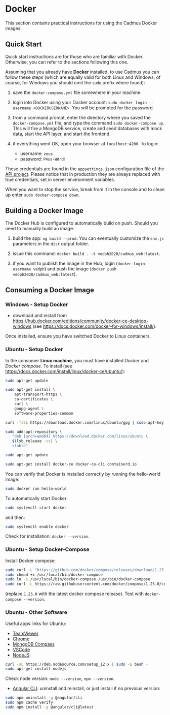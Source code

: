 # Docker

This section contains practical instructions for using the Cadmus Docker images.

## Quick Start

Quick start instructions are for those who are familiar with Docker. Otherwise, you can refer to the sections following this one.

Assuming that you already have **Docker** installed, to use Cadmus you can follow these steps (which are equally valid for both Linux and Windows; of course, for Windows you should omit the `sudo` prefix where found):

1. save the `docker-compose.yml` file somewhere in your machine.

2. login into Docker using your Docker account: `sudo docker login --username <DOCKERUSERNAME>`. You will be prompted for the password.

3. from a command prompt, enter the directory where you saved the `docker-compose.yml` file, and type the command `sudo docker-compose up`. This will fire a MongoDB service, create and seed databases with mock data, start the API layer, and start the frontend.

4. if everything went OK, open your browser at `localhost:4200`. To login:
   - username: `zeus`
   - password: `P4ss-W0rd!`

These credentials are found in the `appsettings.json` configuration file of the [API project](https://github.com/vedph/cadmus_api). Please notice that in production they are always replaced with true credentials, set in server environment variables.

When you want to stop the service, break from it in the console and to clean up enter `sudo docker-compose down`.

## Building a Docker Image

The Docker Hub is configured to automatically build on push. Should you need to manually build an image:

1. build the app: `ng build --prod`. You can eventually customize the `env.js` parameters in the `dist` output folder.

2. issue this command: `docker build . -t vedph2020/cadmus_web:latest`.

3. if you want to publish the image in the Hub, login (`docker login --username vedph`) and push the image (`docker push vedph2020/cadmus_web:latest`).

## Consuming a Docker Image

### Windows - Setup Docker

- download and install from <https://hub.docker.com/editions/community/docker-ce-desktop-windows> (see <https://docs.docker.com/docker-for-windows/install/>).

Once installed, ensure you have switched Docker to Linux containers.

### Ubuntu - Setup Docker

In the consumer __Linux machine__, you must have installed *Docker* and *Docker compose*. To install (see <https://docs.docker.com/install/linux/docker-ce/ubuntu/>):

```bash
sudo apt-get update

sudo apt-get install \
    apt-transport-https \
    ca-certificates \
    curl \
    gnupg-agent \
    software-properties-common

curl -fsSL https://download.docker.com/linux/ubuntu/gpg | sudo apt-key add -

sudo add-apt-repository \
   "deb [arch=amd64] https://download.docker.com/linux/ubuntu \
   $(lsb_release -cs) \
   stable"

sudo apt-get update

sudo apt-get install docker-ce docker-ce-cli containerd.io
```

You can verify that Docker is installed correctly by running the hello-world image:

```bash
sudo docker run hello-world
```

To automatically start Docker:

```bash
sudo systemctl start docker
```

and then:

```bash
sudo systemctl enable docker
```

Check for installation: `docker --version`.

### Ubuntu - Setup Docker-Compose

Install Docker compose:

```bash
sudo curl -L "https://github.com/docker/compose/releases/download/1.25.0/docker-compose-$(uname -s)-$(uname -m)" -o /usr/local/bin/docker-compose
sudo chmod +x /usr/local/bin/docker-compose
sudo ln -s /usr/local/bin/docker-compose /usr/bin/docker-compose
sudo curl -L https://raw.githubusercontent.com/docker/compose/1.25.0/contrib/completion/bash/docker-compose -o /etc/bash_completion.d/docker-compose
```

(replace `1.25.0` with the latest docker compose release). Test with `docker-compose --version`.

### Ubuntu - Other Software

Useful apps links for Ubuntu:

- [TeamViewer](https://www.teamviewer.com/en/download/linux/)
- [Chrome](https://www.google.com/intl/en-US/chrome/)
- [MongoDB Compass](https://www.mongodb.com/download-center?jmp=nav#compass)
- [VSCode](https://code.visualstudio.com/download)
- [NodeJS](https://www.digitalocean.com/community/tutorials/how-to-install-node-js-on-ubuntu-16-04):

```bash
curl -sL https://deb.nodesource.com/setup_12.x | sudo -E bash -
sudo apt-get install nodejs
```

Check node version: `node --version`, `npm --version`.

- [Angular CLI](https://tecadmin.net/install-angular-on-ubuntu/): uninstall and reinstall, or just install if no previous version:

```bash
sudo npm uninstall -g @angular/cli
sudo npm cache verify
sudo npm install -g @angular/cli@latest
```
